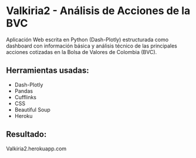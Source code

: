 # Valkiria2 - Análisis de Acciones de la BVC
Aplicación Web escrita en Python (Dash-Plotly) estructurada como dashboard con información básica y análisis técnico de las principales acciones cotizadas en la Bolsa de Valores de Colombia (BVC).

## Herramientas usadas:
* Dash-Plotly
* Pandas
* Cufflinks
* CSS
* Beautiful Soup
* Heroku

## Resultado:
Valkiria2.herokuapp.com
